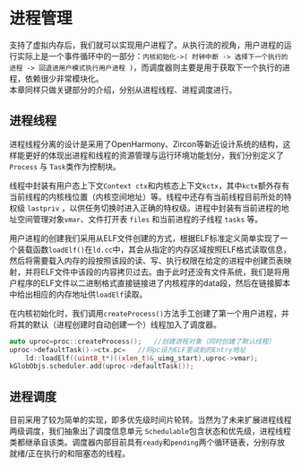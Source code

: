 # 进程管理
支持了虚拟内存后，我们就可以实现用户进程了。从执行流的视角，用户进程的运行实际上是一个事件循环中的一部分：`内核初始化->( 时钟中断 -> 选择下一个执行的进程 -> 回退进用户模式执行用户进程 )`，而调度器则主要是用于获取下一个执行的进程，依赖很少非常模块化。  
本章同样只做关键部分的介绍，分别从进程线程、进程调度进行。  
## 进程线程  
进程线程分离的设计是采用了OpenHarmony、Zircon等新近设计系统的结构，这样能更好的体现出进程和线程的资源管理与运行环境功能划分，我们分别定义了 `Process` 与 `Task`类作为控制块。  

线程中封装有用户态上下文`Context ctx`和内核态上下文`kctx`，其中`kctx`额外存有当前线程的内核栈位置（内核空间地址）等。线程中还存有当前线程目前所处的特权级 `lastpriv` ，以供任务切换时进入正确的特权级。进程中封装有当前进程的地址空间管理对象`vmar`、文件打开表 `files` 和当前进程的子线程 `tasks` 等。

用户进程的创建我们采用从ELF文件创建的方式，根据ELF标准定义简单实现了一个装载函数`loadElf()`在`ld.cc`中，其会从指定的内存区域按照ELF格式读取信息，然后将需要载入内存的段按照该段的读、写、执行权限在给定的进程中创建页表映射，并将ELF文件中该段的内容拷贝过去。由于此时还没有文件系统，我们是将用户程序的ELF文件以二进制格式直接链接进了内核程序的data段，然后在链接脚本中给出相应的内存地址供`loadElf`读取。  

在内核初始化时，我们调用`createProcess()`方法手工创建了第一个用户进程，并将其的默认（进程创建时自动创建一个）线程加入了调度器。
``` c++
auto uproc=proc::createProcess();	//创建进程对象（同时创建了默认线程）
uproc->defaultTask()->ctx.pc=	//将pc设为ELF里读到的Entry地址
  	ld::loadElf((uint8_t*)((xlen_t)&_uimg_start),uproc->vmar);
kGlobObjs.scheduler.add(uproc->defaultTask());
```
## 进程调度  
目前采用了较为简单的实现，即多优先级时间片轮转。当然为了未来扩展进程线程两级调度，我们抽象出了调度信息单元 `Schedulable`包含状态和优先级，进程线程类都继承自该类。调度器内部目前具有`ready`和`pending`两个循环链表，分别存放就绪/正在执行的和阻塞态的线程。